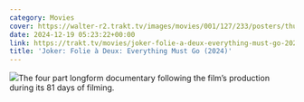 ```yaml
---
category: Movies
cover: https://walter-r2.trakt.tv/images/movies/001/127/233/posters/thumb/52e15be176.jpg.webp
date: 2024-12-19 05:23:22+00:00
link: https://trakt.tv/movies/joker-folie-a-deux-everything-must-go-2024
title: 'Joker: Folie à Deux: Everything Must Go (2024)'
---
```


![](https://walter-r2.trakt.tv/images/movies/001/127/233/fanarts/thumb/15f4900e35.jpg)The four part longform documentary following the film’s production during its 81 days of filming.